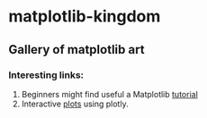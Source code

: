 # matplotlib-kingdom

## Gallery of matplotlib art


### Interesting links:
1. Beginners might find useful a Matplotlib [tutorial](https://nbviewer.jupyter.org/github/jrjohansson/scientific-python-lectures/blob/master/Lecture-4-Matplotlib.ipynb)
2. Interactive [plots](https://nbviewer.jupyter.org/gist/msund/7ac1203ded66fe8134cc) using plotly.
